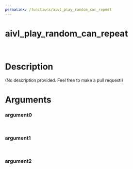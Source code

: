```yaml
---
permalink: /functions/aivl_play_random_can_repeat
---
```

# aivl_play_random_can_repeat  
&nbsp;  
# Description  
(No description provided. Feel free to make a pull request!) 
&nbsp;  
# Arguments
### argument0

&nbsp;    
### argument1

&nbsp;    
### argument2

&nbsp;    


